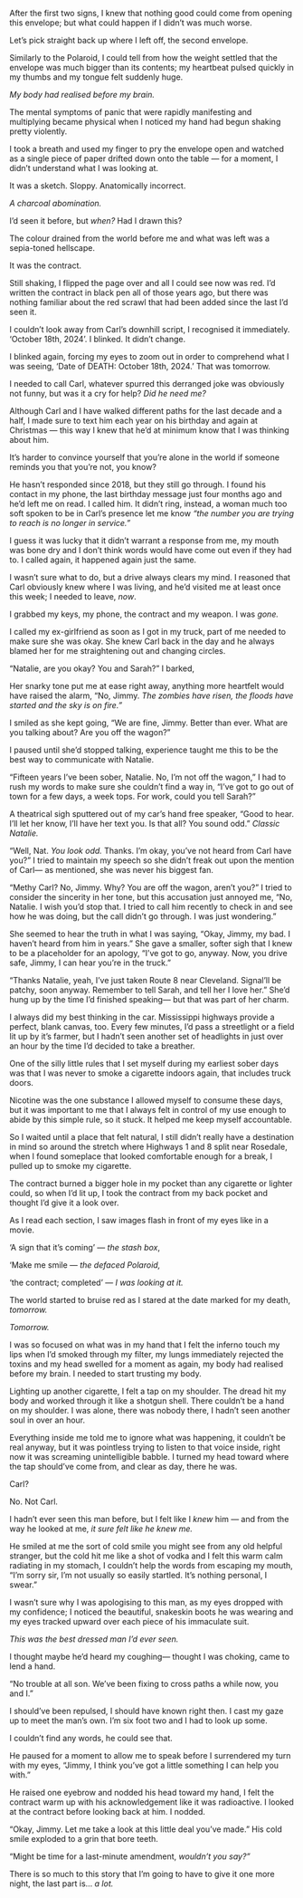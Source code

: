 After the first two signs, I knew that nothing good could come from opening this envelope; but what could happen if I didn’t was much worse.


Let’s pick straight back up where I left off, the second envelope. 
 

Similarly to the Polaroid, I could tell from how the weight settled that the envelope was much bigger than its contents; my heartbeat pulsed quickly in my thumbs and my tongue felt suddenly huge.


*My body had realised before my brain.*


The mental symptoms of panic that were rapidly manifesting and multiplying became physical when I noticed my hand had begun shaking pretty violently.


I took a breath and used my finger to pry the envelope open and watched as a single piece of paper drifted down onto the table — for a moment, I didn’t understand what I was looking at. 


It was a sketch. Sloppy. Anatomically incorrect. 


*A charcoal abomination.*


I’d seen it before, but *when?* Had I drawn this? 


The colour drained from the world before me and what was left was a sepia-toned hellscape. 


It was the contract.


Still shaking, I flipped the page over and all I could see now was red. I’d written the contract in black pen all of those years ago, but there was nothing familiar about the red scrawl that had been added since the last I’d seen it. 


I couldn’t look away from Carl’s downhill script, I recognised it immediately. ‘October 18th, 2024’. I blinked. It didn’t change.


I blinked again, forcing my eyes to zoom out in order to comprehend what I was seeing, ‘Date of DEATH: October 18th, 2024.’ That was tomorrow.


I needed to call Carl, whatever spurred this derranged joke was obviously not funny, but was it a cry for help? *Did he need me?*

Although Carl and I have walked different paths for the last decade and a half, I made sure to text him each year on his birthday and again at Christmas — this way I knew that he’d at minimum know that I was thinking about him.


It’s harder to convince yourself that you’re alone in the world if someone reminds you that you’re not, you know?


He hasn’t responded since 2018, but they still go through. I found his contact in my phone, the last birthday message just four months ago and he’d left me on read.
I called him. It didn’t ring, instead, a woman much too soft spoken to be in Carl’s presence let me know *“the number you are trying to reach is no longer in service.”*


I guess it was lucky that it didn’t warrant a response from me, my mouth was bone dry and I don’t think words would have come out even if they had to. I called again, it happened again just the same. 


I wasn’t sure what to do, but a drive always clears my mind. I reasoned that Carl obviously knew where I was living, and he’d visited me at least once this week; I needed to leave, *now*.


I grabbed my keys, my phone, the contract and my weapon. I was *gone.*


I called my ex-girlfriend as soon as I got in my truck, part of me needed to make sure she was okay. She knew Carl back in the day and he always blamed her for me straightening out and changing circles. 


“Natalie, are you okay? You and Sarah?” I barked, 


Her snarky tone put me at ease right away, anything more heartfelt would have raised the alarm, “No, Jimmy. *The zombies have risen, the floods have started and the sky is on fire.”*


I smiled as she kept going, “We are fine, Jimmy. Better than ever. What are you talking about? Are you off the wagon?” 


I paused until she’d stopped talking, experience taught me this to be the best way to communicate with Natalie. 


“Fifteen years I’ve been sober, Natalie. No, I’m not off the wagon,” I had to rush my words to make sure she couldn’t find a way in, “I’ve got to go out of town for a few days, a week tops. For work, could you tell Sarah?”


A theatrical sigh sputtered out of my car’s hand free speaker, “Good to hear. I’ll let her know, I’ll have her text you. Is that all? You sound odd.” *Classic Natalie.*


“Well, Nat. *You look odd.* Thanks. I’m okay, you’ve not heard from Carl have you?” I tried to maintain my speech so she didn’t freak out upon the mention of Carl— as mentioned, she was never his biggest fan. 


“Methy Carl? No, Jimmy. Why? You are off the wagon, aren’t you?” I tried to consider the sincerity in her tone, but this accusation just annoyed me, “No, Natalie. I wish you’d stop that. I tried to call him recently to check in and see how he was doing, but the call didn’t go through. I was just wondering.”


She seemed to hear the truth in what I was saying, “Okay, Jimmy, my bad. I haven’t heard from him in years.” She gave a smaller, softer sigh that I knew to be a placeholder for an apology, “I’ve got to go, anyway. Now, you drive safe, Jimmy, I can hear you’re in the truck.” 


“Thanks Natalie, yeah, I’ve just taken Route 8 near Cleveland. Signal’ll be patchy, soon anyway. Remember to tell Sarah, and tell her I love her.” She’d hung up by the time I’d finished speaking— but that was part of her charm. 


I always did my best thinking in the car. Mississippi highways provide a perfect, blank canvas, too. Every few minutes, I’d pass a streetlight or a field lit up by it’s farmer, but I hadn’t seen another set of headlights in just over an hour by the time I’d decided to take a breather. 


One of the silly little rules that I set myself during my earliest sober days was that I was never to smoke a cigarette indoors again, that includes truck doors. 


Nicotine was the one substance I allowed myself to consume these days, but it was important to me that I always felt in control of my use enough to abide by this simple rule, so it stuck. It helped me keep myself accountable. 


So I waited until a place that felt natural, I still didn’t really have a destination in mind so around the stretch where Highways 1 and 8 split near Rosedale, when I found someplace that looked comfortable enough for a break, I pulled up to smoke my cigarette.


The contract burned a bigger hole in my pocket than any cigarette or lighter could, so when I’d lit up, I took the contract from my back pocket and thought I’d give it a look over.


As I read each section, I saw images flash in front of my eyes like in a movie. 


‘A sign that it’s coming’ — *the stash box*,

‘Make me smile — *the defaced Polaroid,*

‘the contract; completed’ — *I was looking at it.*


The world started to bruise red as I stared at the date marked for my death, *tomorrow.*


*Tomorrow.*


I was so focused on what was in my hand that I felt the inferno touch my lips when I’d smoked through my filter, my lungs immediately rejected the toxins and my head swelled for a moment as again, my body had realised before my brain. I needed to start trusting my body. 


Lighting up another cigarette, I felt a tap on my shoulder. The dread hit my body and worked through it like a shotgun shell. There couldn’t be a hand on my shoulder. I was alone, there was nobody there, I hadn’t seen another soul in over an hour. 


Everything inside me told me to ignore what was happening, it couldn’t be real anyway, but it was pointless trying to listen to that voice inside, right now it was screaming unintelligible babble. I turned my head toward where the tap should’ve come from, and clear as day, there he was. 


Carl?  


No. Not Carl. 

I hadn’t ever seen this man before, but I felt like I *knew* him — and from the way he looked at me, *it sure felt like he knew me.*


He smiled at me the sort of cold smile you might see from any old helpful stranger, but the cold hit me like a shot of vodka and I felt this warm calm radiating in my stomach, I couldn’t help the words from escaping my mouth, “I’m sorry sir, I’m not usually so easily startled. It’s nothing personal, I swear.” 


I wasn’t sure why I was apologising to this man, as my eyes dropped with my confidence; I noticed the beautiful, snakeskin boots he was wearing and my eyes tracked upward over each piece of his immaculate suit.


*This was the best dressed man I’d ever seen.*


I thought maybe he’d heard my coughing— thought I was choking, came to lend a hand. 


“No trouble at all son. We’ve been fixing to cross paths a while now, you and I.” 

I should’ve been repulsed, I should have known right then. I cast my gaze up to meet the man’s own. I’m six foot two and I had to look up some.


I couldn’t find any words, he could see that. 


He paused for a moment to allow me to speak before I surrendered my turn with my eyes, “Jimmy, I think you’ve got a little something I can help you with.” 


He raised one eyebrow and nodded his head toward my hand, I felt the contract warm up with his acknowledgement like it was radioactive. I looked at the contract before looking back at him. I nodded. 


“Okay, Jimmy. Let me take a look at this little deal you’ve made.” His cold smile exploded to a grin that bore teeth.


“Might be time for a last-minute amendment, *wouldn’t you say?”*


There is so much to this story that I’m going to have to give it one more night, the last part is… *a lot.*

